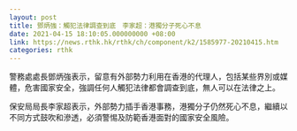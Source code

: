 ```yaml
---
layout: post
title: 鄧炳強：觸犯法律調查到底　李家超：港獨分子死心不息
date: 2021-04-15 18:10:05.000000000 +08:00
link: https://news.rthk.hk/rthk/ch/component/k2/1585977-20210415.htm
categories: rthk
---
```


警務處處長鄧炳強表示，留意有外部勢力利用在香港的代理人，包括某些界別或媒體，危害國家安全，強調任何人觸犯法律都會調查到底，無人可以在法律之上。

保安局局長李家超表示，外部勢力插手香港事務，港獨分子仍然死心不息，繼續以不同方式鼓吹和滲透，必須警惕及防範香港面對的國家安全風險。
